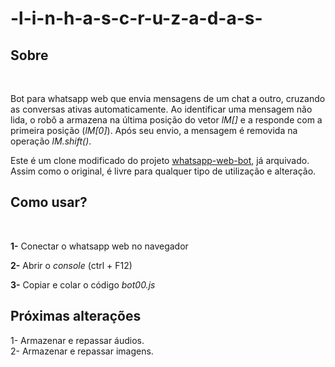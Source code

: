 <h1>-l-i-n-h-a-s-c-r-u-z-a-d-a-s-</h1>

<h2>Sobre</h2>
</br>
<p>Bot para whatsapp web que envia mensagens de um chat a outro, cruzando as conversas ativas automaticamente. Ao identificar uma mensagem não lida, o robô a armazena na última posição do vetor <i>lM[]</i> e a responde com a primeira posição (<i>lM[0]</i>). Após seu envio, a mensagem é removida na operação <i>lM.shift()</i>.</p>
<p>Este é um clone modificado do projeto <a href="https://github.com/bruno222/whatsapp-web-bot">whatsapp-web-bot</a>, já arquivado. Assim como o original, é livre para qualquer tipo de utilização e alteração.</p>

<h2>Como usar?</h2></br>
<p><b>1-</b> Conectar o whatsapp web no navegador</p> <p><b>2-</b> Abrir o <i>console</i> (ctrl + F12)</p> <p><b>3-</b> Copiar e colar o código <i>bot00.js</i></p>

<h2>Próximas alterações</h2>
1- Armazenar e repassar áudios.</br>
2- Armazenar e repassar imagens.
